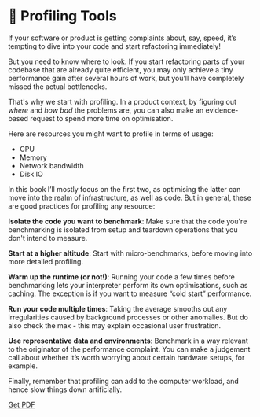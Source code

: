 # 🔎 Profiling Tools

If your software or product is getting complaints about, say, speed, it’s tempting to dive into your code and start refactoring immediately! 

But you need to know where to look. If you start refactoring parts of your codebase that are already quite efficient, you may only achieve a tiny performance gain after several hours of work, but you’ll have completely missed the actual bottlenecks. 

That's why we start with profiling. In a product context, by figuring out *where* and *how bad* the problems are, you can also make an evidence-based request to spend more time on optimisation.

Here are resources you might want to profile in terms of usage:

- CPU
- Memory
- Network bandwidth
- Disk IO

In this book I’ll mostly focus on the first two, as optimising the latter can move into the realm of infrastructure, as well as code. But in general, these are good practices for profiling any resource:

**Isolate the code you want to benchmark**: Make sure that the code you're benchmarking is isolated from setup and teardown operations that you don't intend to measure. 

**Start at a higher altitude**: Start with micro-benchmarks, before moving into more detailed profiling.

**Warm up the runtime (or not!)**: Running your code a few times before benchmarking lets your interpreter perform its own optimisations, such as caching. The exception is if you want to measure “cold start” performance. 

**Run your code multiple times**: Taking the average smooths out any irregularities caused by background processes or other anomalies. But do also check the max - this may explain occasional user frustration.

**Use representative data and environments**: Benchmark in a way relevant to the originator of the performance complaint. You can make a judgement call about whether it’s worth worrying about certain hardware setups, for example. 

Finally, remember that profiling can add to the computer workload, and hence slow things down artificially. 




[Get PDF](https://makepythonfaster.gumroad.com/l/get)
